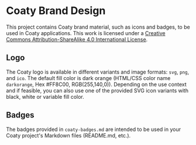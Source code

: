 # Coaty Brand Design

This project contains Coaty brand material, such as icons and badges, to be
used in Coaty applications. This work is licensed under a
[Creative Commons Attribution-ShareAlike 4.0 International License](http://creativecommons.org/licenses/by-sa/4.0/).

## Logo

The Coaty logo is available in different variants and image formats: `svg`, `png`, and `ico`.
The default fill color is dark orange (HTML/CSS color name `darkorange`, Hex #FF8C00, RGB(255,140,0)).
Depending on the use context and if feasible, you can also use one of the provided SVG icon
variants with black, white or variable fill color.

## Badges

The badges provided in `coaty-badges.md` are intended to be used in your Coaty
project's Markdown files (README.md, etc.).
